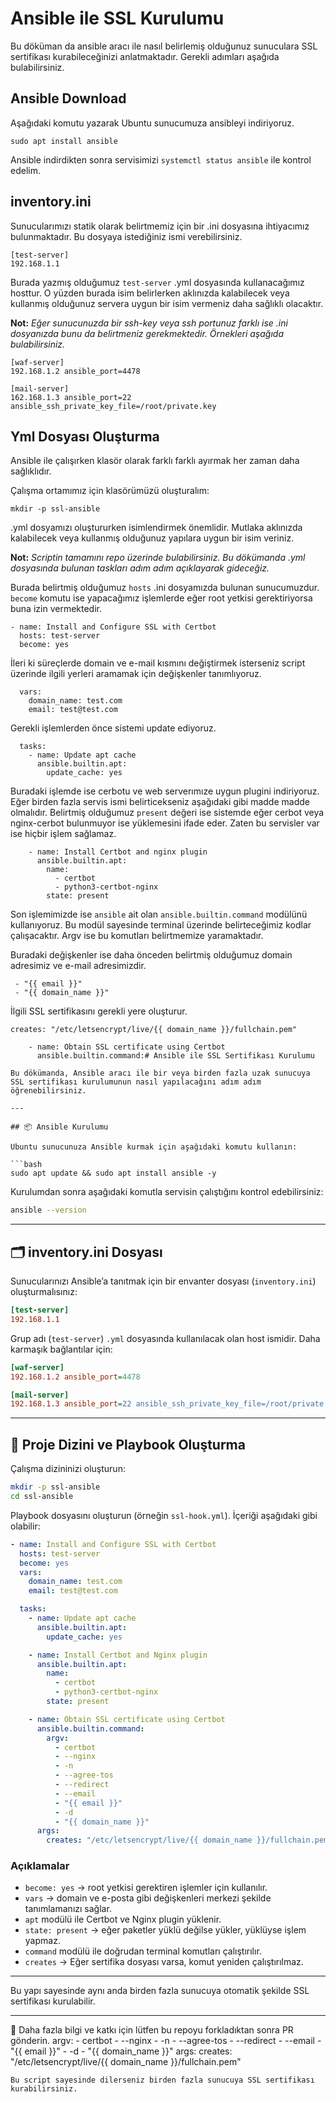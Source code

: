 #  Ansible ile SSL Kurulumu

Bu döküman da ansible aracı ile nasıl belirlemiş olduğunuz sunuculara SSL sertifikası kurabileceğinizi anlatmaktadır. Gerekli adımları aşağıda bulabilirsiniz.


## Ansible Download

Aşağıdaki komutu yazarak Ubuntu sunucumuza ansibleyi indiriyoruz.

```
sudo apt install ansible
```

Ansible indirdikten sonra servisimizi  `systemctl status ansible` ile kontrol edelim.



## inventory.ini

Sunucularımızı statik olarak belirtmemiz için bir .ini dosyasına ihtiyacımız bulunmaktadır. Bu dosyaya istediğiniz ismi verebilirsiniz.

```
[test-server]
192.168.1.1
```


Burada yazmış olduğumuz `test-server` .yml dosyasında kullanacağımız hosttur. O yüzden burada isim belirlerken aklınızda kalabilecek veya kullanmış olduğunuz servera uygun bir isim vermeniz daha sağlıklı olacaktır.

**Not:** *Eğer sunucunuzda bir ssh-key veya ssh portunuz farklı ise .ini dosyanızda bunu da belirtmeniz gerekmektedir. Örnekleri aşağıda bulabilirsiniz.*


```
[waf-server]
192.168.1.2 ansible_port=4478

[mail-server]
162.168.1.3 ansible_port=22 ansible_ssh_private_key_file=/root/private.key
```


## Yml Dosyası Oluşturma

Ansible ile çalışırken klasör olarak farklı farklı ayırmak her zaman daha sağlıklıdır.

Çalışma ortamımız için klasörümüzü oluşturalım:

```
mkdir -p ssl-ansible
```

.yml dosyamızı oluştururken isimlendirmek önemlidir. Mutlaka aklınızda kalabilecek veya kullanmış olduğunuz yapılara uygun bir isim veriniz.

**Not:** *Scriptin tamamını repo üzerinde bulabilirsiniz. Bu dökümanda  .yml dosyasında bulunan taskları adım adım açıklayarak gideceğiz.*


Burada belirtmiş olduğumuz `hosts` .ini dosyamızda bulunan sunucumuzdur. `become` komutu ise yapacağımız işlemlerde eğer root yetkisi gerektiriyorsa buna izin vermektedir.

```
- name: Install and Configure SSL with Certbot
  hosts: test-server
  become: yes
```

İleri ki süreçlerde domain ve e-mail kısmını değiştirmek isterseniz script üzerinde ilgili yerleri aramamak için değişkenler tanımlıyoruz.

```
  vars:
    domain_name: test.com
    email: test@test.com  
```

Gerekli işlemlerden önce sistemi update ediyoruz.

```
  tasks:
    - name: Update apt cache
      ansible.builtin.apt:
        update_cache: yes
```

Buradaki işlemde ise cerbotu ve web serverımıze uygun plugini indiriyoruz. Eğer birden fazla servis ismi belirticekseniz aşağıdaki gibi madde madde olmalıdır. Belirtmiş olduğumuz `present` değeri ise sistemde eğer cerbot veya nginx-cerbot bulunmuyor ise yüklemesini ifade eder. Zaten bu servisler var ise hiçbir işlem sağlamaz.

```
    - name: Install Certbot and nginx plugin
      ansible.builtin.apt:
        name:
          - certbot
          - python3-certbot-nginx
        state: present
```

 
Son işlemimizde ise `ansible` ait olan `ansible.builtin.command` modülünü kullanıyoruz. Bu modül sayesinde terminal üzerinde belirteceğimiz kodlar çalışacaktır. Argv ise bu komutları belirtmemize yaramaktadır. 

Buradaki değişkenler ise daha önceden belirtmiş olduğumuz domain adresimiz ve e-mail adresimizdir.

```
 - "{{ email }}"
 - "{{ domain_name }}"
```

İlgili SSL sertifikasını gerekli yere oluşturur.

```
creates: "/etc/letsencrypt/live/{{ domain_name }}/fullchain.pem"
```

```
    - name: Obtain SSL certificate using Certbot
      ansible.builtin.command:# Ansible ile SSL Sertifikası Kurulumu

Bu dökümanda, Ansible aracı ile bir veya birden fazla uzak sunucuya SSL sertifikası kurulumunun nasıl yapılacağını adım adım öğrenebilirsiniz.

---

## 📦 Ansible Kurulumu

Ubuntu sunucunuza Ansible kurmak için aşağıdaki komutu kullanın:

```bash
sudo apt update && sudo apt install ansible -y
```

Kurulumdan sonra aşağıdaki komutla servisin çalıştığını kontrol edebilirsiniz:

```bash
ansible --version
```

---

## 🗂️ inventory.ini Dosyası

Sunucularınızı Ansible’a tanıtmak için bir envanter dosyası (`inventory.ini`) oluşturmalısınız:

```ini
[test-server]
192.168.1.1
```

Grup adı (`test-server`) `.yml` dosyasında kullanılacak olan host ismidir. Daha karmaşık bağlantılar için:

```ini
[waf-server]
192.168.1.2 ansible_port=4478

[mail-server]
192.168.1.3 ansible_port=22 ansible_ssh_private_key_file=/root/private.key
```

---

## 📁 Proje Dizini ve Playbook Oluşturma

Çalışma dizininizi oluşturun:

```bash
mkdir -p ssl-ansible
cd ssl-ansible
```

Playbook dosyasını oluşturun (örneğin `ssl-hook.yml`). İçeriği aşağıdaki gibi olabilir:

```yaml
- name: Install and Configure SSL with Certbot
  hosts: test-server
  become: yes
  vars:
    domain_name: test.com
    email: test@test.com

  tasks:
    - name: Update apt cache
      ansible.builtin.apt:
        update_cache: yes

    - name: Install Certbot and Nginx plugin
      ansible.builtin.apt:
        name:
          - certbot
          - python3-certbot-nginx
        state: present

    - name: Obtain SSL certificate using Certbot
      ansible.builtin.command:
        argv:
          - certbot
          - --nginx
          - -n
          - --agree-tos
          - --redirect
          - --email
          - "{{ email }}"
          - -d
          - "{{ domain_name }}"
      args:
        creates: "/etc/letsencrypt/live/{{ domain_name }}/fullchain.pem"
```

### Açıklamalar

- `become: yes` → root yetkisi gerektiren işlemler için kullanılır.
- `vars` → domain ve e-posta gibi değişkenleri merkezi şekilde tanımlamanızı sağlar.
- `apt` modülü ile Certbot ve Nginx plugin yüklenir.
- `state: present` → eğer paketler yüklü değilse yükler, yüklüyse işlem yapmaz.
- `command` modülü ile doğrudan terminal komutları çalıştırılır.
- `creates` → Eğer sertifika dosyası varsa, komut yeniden çalıştırılmaz.

---

Bu yapı sayesinde aynı anda birden fazla sunucuya otomatik şekilde SSL sertifikası kurulabilir.

---

📌 Daha fazla bilgi ve katkı için lütfen bu repoyu forkladıktan sonra PR gönderin.
        argv:
          - certbot
          - --nginx
          - -n
          - --agree-tos
          - --redirect
          - --email
          - "{{ email }}"
          - -d
          - "{{ domain_name }}"
      args:
        creates: "/etc/letsencrypt/live/{{ domain_name }}/fullchain.pem"
```
Bu script sayesinde dilerseniz birden fazla sunucuya SSL sertifikası kurabilirsiniz. 






